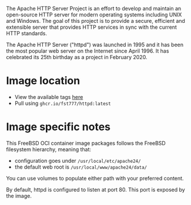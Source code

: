 The Apache HTTP Server Project is an effort to develop and maintain an
open-source HTTP server for modern operating systems including UNIX and
Windows. The goal of this project is to provide a secure, efficient and
extensible server that provides HTTP services in sync with the current HTTP
standards.

The Apache HTTP Server ("httpd") was launched in 1995 and it has been the most
popular web server on the Internet since April 1996. It has celebrated its 25th
birthday as a project in February 2020.

# Image location
- View the available tags [here](https://github.com/FST777/FreeBSD-OCI-images/pkgs/container/httpd)
- Pull using `ghcr.io/fst777/httpd:latest`

# Image specific notes
This FreeBSD OCI container image packages follows the FreeBSD filesystem
hierarchy, meaning that:
- configuration goes under `/usr/local/etc/apache24/`
- the default web root is `/usr/local/www/apache24/data/`

You can use volumes to populate either path with your preferred content.

By default, httpd is configured to listen at port 80. This port is exposed by
the image.
